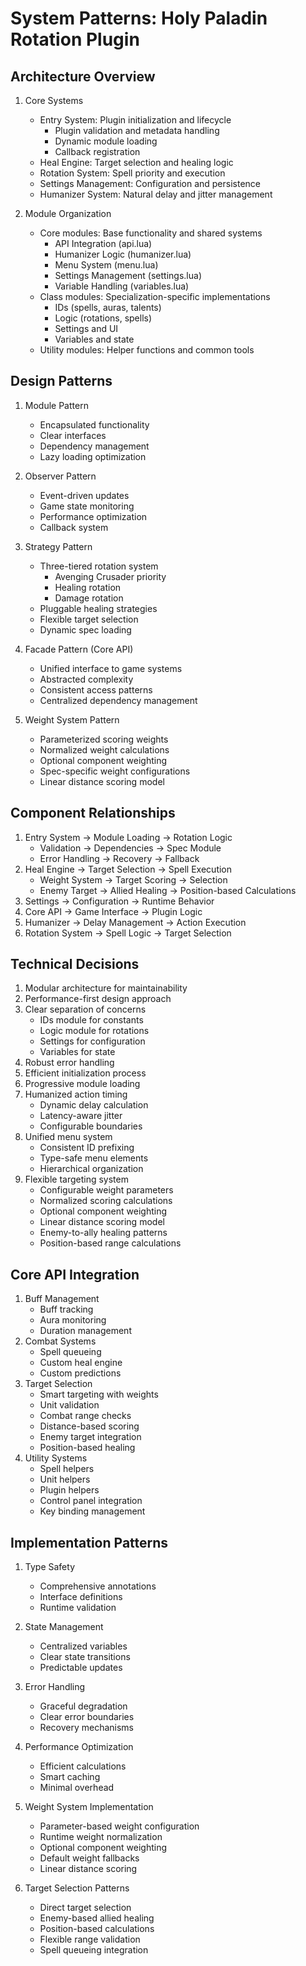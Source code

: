 # System Patterns: Holy Paladin Rotation Plugin

## Architecture Overview
1. Core Systems
   - Entry System: Plugin initialization and lifecycle
     * Plugin validation and metadata handling
     * Dynamic module loading
     * Callback registration
   - Heal Engine: Target selection and healing logic
   - Rotation System: Spell priority and execution
   - Settings Management: Configuration and persistence
   - Humanizer System: Natural delay and jitter management

2. Module Organization
   - Core modules: Base functionality and shared systems
     * API Integration (api.lua)
     * Humanizer Logic (humanizer.lua)
     * Menu System (menu.lua)
     * Settings Management (settings.lua)
     * Variable Handling (variables.lua)
   - Class modules: Specialization-specific implementations
     * IDs (spells, auras, talents)
     * Logic (rotations, spells)
     * Settings and UI
     * Variables and state
   - Utility modules: Helper functions and common tools

## Design Patterns
1. Module Pattern
   - Encapsulated functionality
   - Clear interfaces
   - Dependency management
   - Lazy loading optimization

2. Observer Pattern
   - Event-driven updates
   - Game state monitoring
   - Performance optimization
   - Callback system

3. Strategy Pattern
   - Three-tiered rotation system
     * Avenging Crusader priority
     * Healing rotation
     * Damage rotation
   - Pluggable healing strategies
   - Flexible target selection
   - Dynamic spec loading

4. Facade Pattern (Core API)
   - Unified interface to game systems
   - Abstracted complexity
   - Consistent access patterns
   - Centralized dependency management

5. Weight System Pattern
   - Parameterized scoring weights
   - Normalized weight calculations
   - Optional component weighting
   - Spec-specific weight configurations
   - Linear distance scoring model

## Component Relationships
1. Entry System → Module Loading → Rotation Logic
   - Validation → Dependencies → Spec Module
   - Error Handling → Recovery → Fallback
2. Heal Engine → Target Selection → Spell Execution
   - Weight System → Target Scoring → Selection
   - Enemy Target → Allied Healing → Position-based Calculations
3. Settings → Configuration → Runtime Behavior
4. Core API → Game Interface → Plugin Logic
5. Humanizer → Delay Management → Action Execution
6. Rotation System → Spell Logic → Target Selection

## Technical Decisions
1. Modular architecture for maintainability
2. Performance-first design approach
3. Clear separation of concerns
   - IDs module for constants
   - Logic module for rotations
   - Settings for configuration
   - Variables for state
4. Robust error handling
5. Efficient initialization process
6. Progressive module loading
7. Humanized action timing
   - Dynamic delay calculation
   - Latency-aware jitter
   - Configurable boundaries
8. Unified menu system
   - Consistent ID prefixing
   - Type-safe menu elements
   - Hierarchical organization
9. Flexible targeting system
   - Configurable weight parameters
   - Normalized scoring calculations
   - Optional component weighting
   - Linear distance scoring model
   - Enemy-to-ally healing patterns
   - Position-based range calculations

## Core API Integration
1. Buff Management
   - Buff tracking
   - Aura monitoring
   - Duration management
2. Combat Systems
   - Spell queueing
   - Custom heal engine
   - Custom predictions
3. Target Selection
   - Smart targeting with weights
   - Unit validation
   - Combat range checks
   - Distance-based scoring
   - Enemy target integration
   - Position-based healing
4. Utility Systems
   - Spell helpers
   - Unit helpers
   - Plugin helpers
   - Control panel integration
   - Key binding management

## Implementation Patterns
1. Type Safety
   - Comprehensive annotations
   - Interface definitions
   - Runtime validation

2. State Management
   - Centralized variables
   - Clear state transitions
   - Predictable updates

3. Error Handling
   - Graceful degradation
   - Clear error boundaries
   - Recovery mechanisms

4. Performance Optimization
   - Efficient calculations
   - Smart caching
   - Minimal overhead

5. Weight System Implementation
   - Parameter-based weight configuration
   - Runtime weight normalization
   - Optional component weighting
   - Default weight fallbacks
   - Linear distance scoring

6. Target Selection Patterns
   - Direct target selection
   - Enemy-based allied healing
   - Position-based calculations
   - Flexible range validation
   - Spell queueing integration